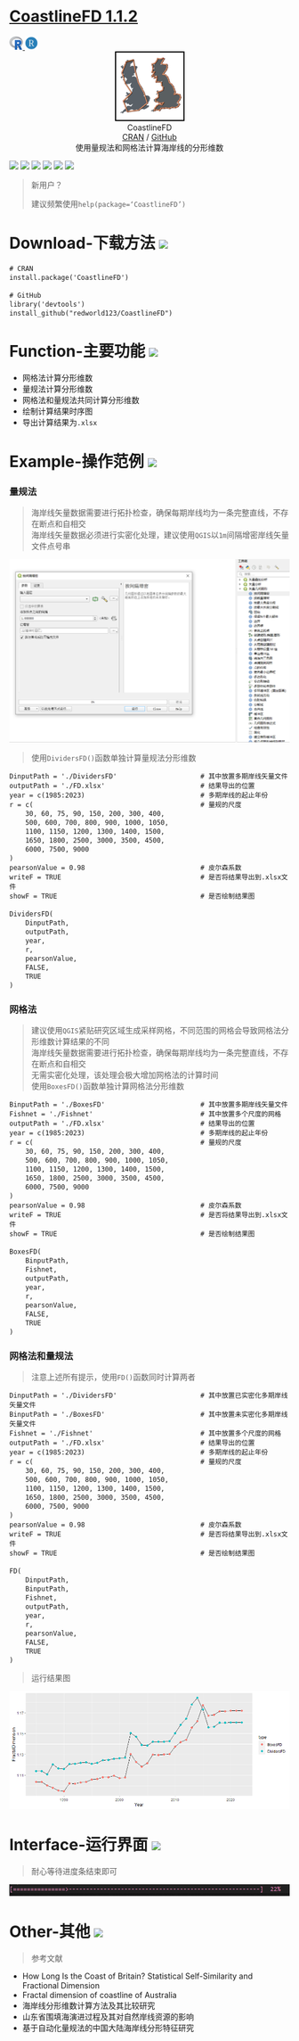 # [CoastlineFD 1.1.2](README.md)

<a href="https://www.r-project.org/" target="_blank">
    <img width="24" height="24"  src="./img/Rlogo.png"/>
</a>
<a href="https://posit.co/download/rstudio-desktop/" target="_blank">
    <img width="24" height="24"  src="./img/RStudio.png"/>
</a>

<div align="center">
    <img width="125" height="125" src="./img/CoastlineFD.png" alt="legado"/>
<br>
CoastlineFD
<br>
<a href="https://mirrors.tuna.tsinghua.edu.cn/CRAN/web/packages/CoastlineFD/index.html" target="_blank">CRAN</a> / <a href="https://github.com/redworld123/CoastlineFD" target="_blank">GitHub</a>
<br>
使用量规法和网格法计算海岸线的分形维数
</div>

[![](https://img.shields.io/badge/-Contents:-696969.svg)](#contents)
[![](https://img.shields.io/badge/-Download-F5F5G5.svg)](#Download-下载方法-)
[![](https://img.shields.io/badge/-Function-F5F5F5.svg)](#Function-主要功能-)
[![](https://img.shields.io/badge/-Example-F565F5.svg)](#Example-操作范例-)
[![](https://img.shields.io/badge/-Interface-F5F5F5.svg)](#Interface-运行界面-)
[![](https://img.shields.io/badge/-Other-A5F5F5.svg)](#Other-其他-)

> 新用户？  
>
> 建议频繁使用`help(package=‘CoastlineFD’)`  

# Download-下载方法 [![](https://img.shields.io/badge/-Downlaod-F5F5G5.svg)](#Downlaod-下载方法-)

```
# CRAN
install.package('CoastlineFD')

# GitHub
library('devtools')
install_github("redworld123/CoastlineFD")
```

# Function-主要功能 [![](https://img.shields.io/badge/-Function-F5F5F5.svg)](#Function-主要功能-)

- 网格法计算分形维数
- 量规法计算分形维数
- 网格法和量规法共同计算分形维数
- 绘制计算结果时序图
- 导出计算结果为`.xlsx`

# Example-操作范例 [![](https://img.shields.io/badge/-Example-F565F5.svg)](#Example-操作范例-)

### 量规法

> 海岸线矢量数据需要进行拓扑检查，确保每期岸线均为一条完整直线，不存在断点和自相交  
> 海岸线矢量数据必须进行实密化处理，建议使用`QGIS`以`1m`间隔增密岸线矢量文件点号串  

<div align="center">
    <img src="./img/QGIS1.png"/>
</div>

> 使用`DividersFD()`函数单独计算量规法分形维数  

```
DinputPath = './DividersFD'                     # 其中放置多期岸线矢量文件
outputPath = './FD.xlsx'                        # 结果导出的位置
year = c(1985:2023)                             # 多期岸线的起止年份
r = c(                                          # 量规的尺度
    30, 60, 75, 90, 150, 200, 300, 400,
    500, 600, 700, 800, 900, 1000, 1050,
    1100, 1150, 1200, 1300, 1400, 1500,
    1650, 1800, 2500, 3000, 3500, 4500,
    6000, 7500, 9000
)
pearsonValue = 0.98                             # 皮尔森系数
writeF = TRUE                                   # 是否将结果导出到.xlsx文件
showF = TRUE                                    # 是否绘制结果图

DividersFD(
    DinputPath,
    outputPath,
    year,
    r,
    pearsonValue,
    FALSE,
    TRUE
)
```

### 网格法

> 建议使用`QGIS`紧贴研究区域生成采样网格，不同范围的网格会导致网格法分形维数计算结果的不同  
> 海岸线矢量数据需要进行拓扑检查，确保每期岸线均为一条完整直线，不存在断点和自相交  
> 无需实密化处理，该处理会极大增加网格法的计算时间  
> 使用`BoxesFD()`函数单独计算网格法分形维数  

```
BinputPath = './BoxesFD'                        # 其中放置多期岸线矢量文件
Fishnet = './Fishnet'                           # 其中放置多个尺度的网格
outputPath = './FD.xlsx'                        # 结果导出的位置
year = c(1985:2023)                             # 多期岸线的起止年份
r = c(                                          # 量规的尺度
    30, 60, 75, 90, 150, 200, 300, 400,
    500, 600, 700, 800, 900, 1000, 1050,
    1100, 1150, 1200, 1300, 1400, 1500,
    1650, 1800, 2500, 3000, 3500, 4500,
    6000, 7500, 9000
)
pearsonValue = 0.98                             # 皮尔森系数
writeF = TRUE                                   # 是否将结果导出到.xlsx文件
showF = TRUE                                    # 是否绘制结果图

BoxesFD(
    BinputPath,
    Fishnet,
    outputPath,
    year,
    r,
    pearsonValue,
    FALSE,
    TRUE
)
```

### 网格法和量规法

> 注意上述所有提示，使用`FD()`函数同时计算两者  

```
DinputPath = './DividersFD'                     # 其中放置已实密化多期岸线矢量文件
BinputPath = './BoxesFD'                        # 其中放置未实密化多期岸线矢量文件
Fishnet = './Fishnet'                           # 其中放置多个尺度的网格
outputPath = './FD.xlsx'                        # 结果导出的位置
year = c(1985:2023)                             # 多期岸线的起止年份
r = c(                                          # 量规的尺度
    30, 60, 75, 90, 150, 200, 300, 400,
    500, 600, 700, 800, 900, 1000, 1050,
    1100, 1150, 1200, 1300, 1400, 1500,
    1650, 1800, 2500, 3000, 3500, 4500,
    6000, 7500, 9000
)
pearsonValue = 0.98                             # 皮尔森系数
writeF = TRUE                                   # 是否将结果导出到.xlsx文件
showF = TRUE                                    # 是否绘制结果图

FD(
    DinputPath,
    BinputPath,
    Fishnet,
    outputPath,
    year,
    r,
    pearsonValue,
    FALSE,
    TRUE
)
```

> 运行结果图  

<div align="center">
    <img src="./img/Rplot.png"/>
</div>

# Interface-运行界面 [![](https://img.shields.io/badge/-Interface-F5F5F5.svg)](#Interface-运行界面-)

> 耐心等待进度条结束即可  

<div align="center">
    <img src="./img/res.png"/>
</div>

# Other-其他 [![](https://img.shields.io/badge/-Other-A5F5F5.svg)](#Other-其他-)

> 参考文献  

- How Long Is the Coast of Britain? Statistical Self-Similarity and Fractional Dimension
- Fractal dimension of coastline of Australia
- 海岸线分形维数计算方法及其比较研究
- 山东省围填海演进过程及其对自然岸线资源的影响
- 基于自动化量规法的中国大陆海岸线分形特征研究

